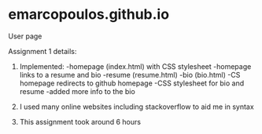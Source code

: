# emarcopoulos.github.io
User page

Assignment 1 details:

1)
	Implemented:
		-homepage (index.html) with CSS stylesheet
		-homepage links to a resume and bio
		-resume (resume.html)
		-bio (bio.html)
		-CS homepage redirects to github homepage
		-CSS stylesheet for bio and resume
		-added more info to the bio

2)
	I used many online websites including stackoverflow to aid me in syntax

3)
	This assignment took around 6 hours

